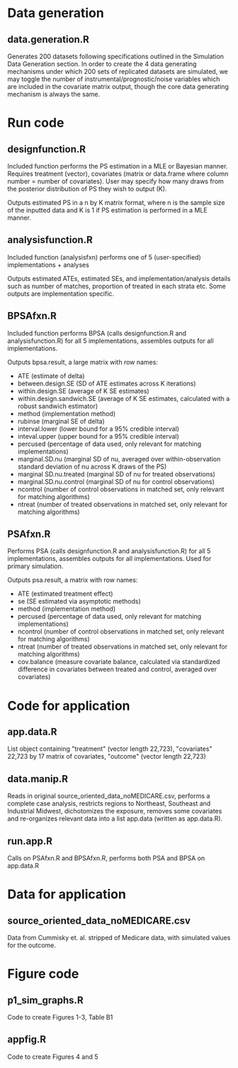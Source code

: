 # Data generation
## data.generation.R

Generates 200 datasets following specifications outlined in the Simulation Data Generation section. In order to create the 4 data generating mechanisms under which 200 sets of replicated datasets are simulated, we may toggle the number of instrumental/prognostic/noise variables which are included in the covariate matrix output, though the core data generating mechanism is always the same.

# Run code
## designfunction.R

Included function performs the PS estimation in a MLE or Bayesian manner. Requires treatment (vector), covariates (matrix or data.frame where column number = number of covariates). User may specify how many draws from the posterior distribution of PS they wish to output (K). 

Outputs estimated PS in a n by K matrix format, where n is the sample size of the inputted data and K is 1 if PS estimation is performed in a MLE manner.

## analysisfunction.R 

Included function (analysisfxn) performs one of 5 (user-specified) implementations + analyses 

Outputs estimated ATEs, estimated SEs, and implementation/analysis details such as number of matches, proportion of treated in each strata etc. Some outputs are implementation specific. 

## BPSAfxn.R

Included function performs BPSA (calls designfunction.R and analysisfunction.R) for all 5 implementations, assembles outputs for all implementations.

Outputs bpsa.result, a large matrix with row names:
 
- ATE (estimate of delta)
- between.design.SE (SD of ATE estimates across K iterations)
- within.design.SE (average of K SE estimates)
- within.design.sandwich.SE (average of K SE estimates, calculated with a robust sandwich estimator)
- method (implementation method)
- rubinse (marginal SE of delta)
- interval.lower (lower bound for a 95% credible interval)
- inteval.upper (upper bound for a 95% credible interval)
- percused (percentage of data used, only relevant for matching implementations)
- marginal.SD.nu (marginal SD of nu, averaged over within-observation standard deviation of nu across K draws of the PS)
- marginal SD.nu.treated (marginal SD of nu for treated observations)
- marginal.SD.nu.control (marginal SD of nu for control observations)
- ncontrol (number of control observations in matched set, only relevant for matching algorithms)
- ntreat (number of treated observations in matched set, only relevant for matching algorithms)

## PSAfxn.R
Performs PSA (calls designfunction.R and analysisfunction.R) for all 5 implementations, assembles outputs for all implementations. Used for primary simulation.

Outputs psa.result, a matrix with row names:

- ATE (estimated treatment effect)
- se (SE estimated via asymptotic methods)
- method (implementation method)
- percused (percentage of data used, only relevant for matching implementations)
- ncontrol (number of control observations in matched set, only relevant for matching algorithms)
- ntreat (number of treated observations in matched set, only relevant for matching algorithms)
- cov.balance (measure covariate balance, calculated via standardized difference in covariates between treated and control, averaged over covariates)

# Code for application

## app.data.R

List object containing "treatment" (vector length 22,723), "covariates" 22,723 by 17 matrix of covariates, "outcome" (vector length 22,723)

## data.manip.R

Reads in original source_oriented_data_noMEDICARE.csv, performs a complete case analysis, restricts regions to Northeast, Southeast and Industrial Midwest, dichotomizes the exposure, removes some covariates and re-organizes relevant data into a list app.data (written as app.data.R).

## run.app.R

Calls on PSAfxn.R and BPSAfxn.R, performs both PSA and BPSA on app.data.R

# Data for application

## source_oriented_data_noMEDICARE.csv

Data from Cummisky et. al. stripped of Medicare data, with simulated values for the outcome. 

# Figure code

## p1_sim_graphs.R

Code to create Figures 1-3, Table B1

## appfig.R

Code to create Figures 4 and 5

